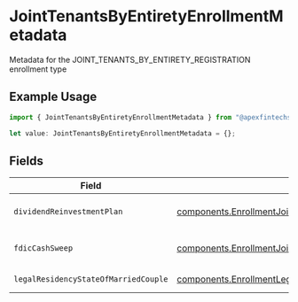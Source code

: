 # JointTenantsByEntiretyEnrollmentMetadata

Metadata for the JOINT_TENANTS_BY_ENTIRETY_REGISTRATION enrollment type

## Example Usage

```typescript
import { JointTenantsByEntiretyEnrollmentMetadata } from "@apexfintechsolutions/ascend-sdk/models/components";

let value: JointTenantsByEntiretyEnrollmentMetadata = {};
```

## Fields

| Field                                                                                                                                                                                          | Type                                                                                                                                                                                           | Required                                                                                                                                                                                       | Description                                                                                                                                                                                    | Example                                                                                                                                                                                        |
| ---------------------------------------------------------------------------------------------------------------------------------------------------------------------------------------------- | ---------------------------------------------------------------------------------------------------------------------------------------------------------------------------------------------- | ---------------------------------------------------------------------------------------------------------------------------------------------------------------------------------------------- | ---------------------------------------------------------------------------------------------------------------------------------------------------------------------------------------------- | ---------------------------------------------------------------------------------------------------------------------------------------------------------------------------------------------- |
| `dividendReinvestmentPlan`                                                                                                                                                                     | [components.EnrollmentJointTenantsByEntiretyEnrollmentMetadataDividendReinvestmentPlan](../../models/components/enrollmentjointtenantsbyentiretyenrollmentmetadatadividendreinvestmentplan.md) | :heavy_minus_sign:                                                                                                                                                                             | Option to auto-enroll in Dividend Reinvestment; defaults to DIVIDEND_REINVESTMENT_ENROLL                                                                                                       | DIVIDEND_REINVESTMENT_ENROLL                                                                                                                                                                   |
| `fdicCashSweep`                                                                                                                                                                                | [components.EnrollmentJointTenantsByEntiretyEnrollmentMetadataFdicCashSweep](../../models/components/enrollmentjointtenantsbyentiretyenrollmentmetadatafdiccashsweep.md)                       | :heavy_minus_sign:                                                                                                                                                                             | Option to auto-enroll in FDIC cash sweep; defaults to FDIC_CASH_SWEEP_ENROLL                                                                                                                   | FDIC_CASH_SWEEP_ENROLL                                                                                                                                                                         |
| `legalResidencyStateOfMarriedCouple`                                                                                                                                                           | [components.EnrollmentLegalResidencyStateOfMarriedCouple](../../models/components/enrollmentlegalresidencystateofmarriedcouple.md)                                                             | :heavy_minus_sign:                                                                                                                                                                             | The legal residency state of a married couple                                                                                                                                                  | TX                                                                                                                                                                                             |